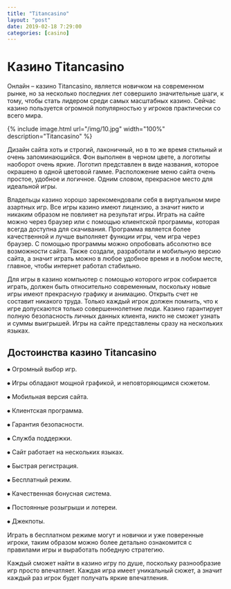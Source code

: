 ```yaml
---
title: "Titancasino"
layout: "post"
date: 2019-02-18 7:29:00
categories: [casino]
---
```


# Казино Titancasino

Онлайн – казино Titancasino, является новичком на современном рынке, но за несколько последних лет совершило значительные шаги, к тому, чтобы стать лидером среди самых масштабных казино. Сейчас казино пользуется огромной популярностью у игроков практически со всего мира.

{% include image.html url="/img/10.jpg" width="100%" description="Titancasino" %}

Дизайн сайта хоть и строгий, лаконичный, но в то же время стильный и очень запоминающийся. Фон выполнен в черном цвете, а логотипы наоборот очень яркие. Логотип представлен в виде названия, которое окрашено в одной цветовой гамме. Расположение меню сайта очень простое, удобное и логичное. Одним словом, прекрасное место для идеальной игры. 

Владельцы казино хорошо зарекомендовали себя в виртуальном мире азартных игр. Все игры казино имеют лицензию, а значит никто и никаким образом не повлияет на результат игры. Играть на сайте можно через браузер или с помощью клиентской программы, которая всегда доступна для скачивания. Программа является более качественной и лучше выполняет функции игры, чем игра через браузер. С помощью программы можно опробовать абсолютно все возможности сайта. Также создали, разработали и мобильную версию сайта, а значит играть можно в любое удобное время и в любом месте, главное, чтобы интернет работал стабильно. 

Для игры в казино компьютер с помощью которого игрок собирается играть, должен быть относительно современным, поскольку новые игры имеют прекрасную графику и анимацию. Открыть счет не составит никакого труда. Только каждый игрок должен помнить, что к игре допускаются только совершеннолетние люди. Казино гарантирует полную безопасность личных данных клиента, никто не сможет узнать и суммы выигрышей.  Игры на сайте представлены сразу на нескольких языках.

## Достоинства казино Titancasino

⦁	Огромный выбор игр.

⦁	Игры обладают мощной графикой, и неповторяющимся сюжетом.

⦁	Мобильная версия сайта.

⦁	Клиентская программа.

⦁	Гарантия безопасности.

⦁	Служба поддержки.

⦁	Сайт работает на нескольких языках.

⦁	Быстрая регистрация.

⦁	Бесплатный режим.

⦁	Качественная бонусная система.

⦁	Постоянные розыгрыши и лотереи.

⦁	Джекпоты.

Играть в бесплатном режиме могут и новички и уже поверенные игроки, таким образом можно более детально ознакомится с правилами игры и выработать победную стратегию.

Каждый сможет найти в казино игру по душе, поскольку разнообразие игр просто впечатляет.  Каждая игра имеет уникальный сюжет, а значит каждый раз игрок будет получать яркие впечатления.
